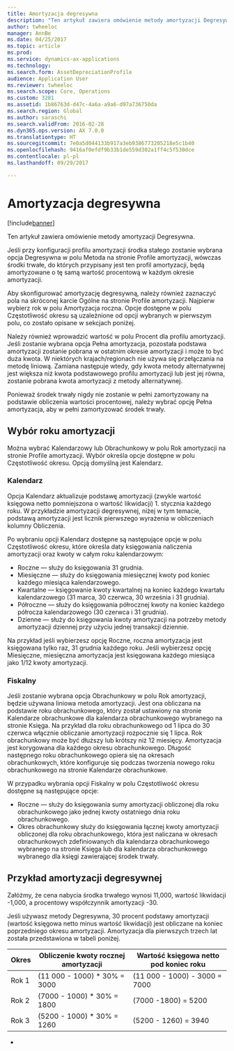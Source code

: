```yaml
---
title: Amortyzacja degresywna
description: "Ten artykuł zawiera omówienie metody amortyzacji Degresywna."
author: twheeloc
manager: AnnBe
ms.date: 04/25/2017
ms.topic: article
ms.prod: 
ms.service: dynamics-ax-applications
ms.technology: 
ms.search.form: AssetDepreciationProfile
audience: Application User
ms.reviewer: twheeloc
ms.search.scope: Core, Operations
ms.custom: 3281
ms.assetid: 1b86763d-d47c-4a6a-a9a6-d97a736750da
ms.search.region: Global
ms.author: saraschi
ms.search.validFrom: 2016-02-28
ms.dyn365.ops.version: AX 7.0.0
ms.translationtype: HT
ms.sourcegitcommit: 7e0a5d044133b917a3eb9386773205218e5c1b40
ms.openlocfilehash: 9416af0efdf9b33b1de559d302a1ff4c5f530dce
ms.contentlocale: pl-pl
ms.lasthandoff: 09/29/2017

---
```


# <a name="reduce-balance-depreciation"></a>Amortyzacja degresywna

[!include[banner](../includes/banner.md)]


Ten artykuł zawiera omówienie metody amortyzacji Degresywna.

Jeśli przy konfiguracji profilu amortyzacji środka stałego zostanie wybrana opcja Degresywna w polu Metoda na stronie Profile amortyzacji, wówczas środki trwałe, do których przypisany jest ten profil amortyzacji, będą amortyzowane o tę samą wartość procentową w każdym okresie amortyzacji.

Aby skonfigurować amortyzację degresywną, należy również zaznaczyć pola na skróconej karcie Ogólne na stronie Profile amortyzacji. Najpierw wybierz rok w polu Amortyzacja roczna. Opcje dostępne w polu Częstotliwość okresu są uzależnione od opcji wybranych w pierwszym polu, co zostało opisane w sekcjach poniżej. 

Należy również wprowadzić wartość w polu Procent dla profilu amortyzacji. Jeśli zostanie wybrana opcja Pełna amortyzacja, pozostała podstawa amortyzacji zostanie pobrana w ostatnim okresie amortyzacji i może to być duża kwota. W niektórych krajach/regionach nie używa się przełączania na metodę liniową. Zamiana następuje wtedy, gdy kwota metody alternatywnej jest większa niż kwota podstawowego profilu amortyzacji lub jest jej równa, zostanie pobrana kwota amortyzacji z metody alternatywnej. 

Ponieważ środek trwały nigdy nie zostanie w pełni zamortyzowany na podstawie obliczenia wartości procentowej, należy wybrać opcję Pełna amortyzacja, aby w pełni zamortyzować środek trwały.

## <a name="select-a-depreciation-year"></a>Wybór roku amortyzacji
Można wybrać Kalendarzowy lub Obrachunkowy w polu Rok amortyzacji na stronie Profile amortyzacji. Wybór określa opcje dostępne w polu Częstotliwość okresu. Opcją domyślną jest Kalendarz.

### <a name="calendar"></a>Kalendarz

Opcja Kalendarz aktualizuje podstawę amortyzacji (zwykle wartość księgowa netto pomniejszona o wartość likwidacji) 1. stycznia każdego roku. W przykładzie amortyzacji degresywnej, niżej w tym temacie, podstawą amortyzacji jest licznik pierwszego wyrażenia w obliczeniach kolumny Obliczenia. 

Po wybraniu opcji Kalendarz dostępne są następujące opcje w polu Częstotliwość okresu, które określa daty księgowania naliczenia amortyzacji oraz kwoty w całym roku kalendarzowym:

-   Roczne — służy do księgowania 31 grudnia.
-   Miesięczne — służy do księgowania miesięcznej kwoty pod koniec każdego miesiąca kalendarzowego.
-   Kwartalne — księgowanie kwoty kwartalnej na koniec każdego kwartału kalendarzowego (31 marca, 30 czerwca, 30 września i 31 grudnia).
-   Półroczne — służy do księgowania półrocznej kwoty na koniec każdego półrocza kalendarzowego (30 czerwca i 31 grudnia).
-   Dzienne — służy do księgowania kwoty amortyzacji na potrzeby metody amortyzacji dziennej przy użyciu jednej transakcji dziennie.

Na przykład jeśli wybierzesz opcję Roczne, roczna amortyzacja jest księgowana tylko raz, 31 grudnia każdego roku. Jeśli wybierzesz opcję Miesięczne, miesięczna amortyzacja jest księgowana każdego miesiąca jako 1/12 kwoty amortyzacji.

### <a name="fiscal"></a>Fiskalny

Jeśli zostanie wybrana opcja Obrachunkowy w polu Rok amortyzacji, będzie używana liniowa metoda amortyzacji. Jest ona obliczana na podstawie roku obrachunkowego, który został ustawiony na stronie Kalendarze obrachunkowe dla kalendarza obrachunkowego wybranego na stronie Księga. Na przykład dla roku obrachunkowego od 1 lipca do 30 czerwca włącznie obliczanie amortyzacji rozpocznie się 1 lipca. Rok obrachunkowy może być dłuższy lub krótszy niż 12 miesięcy. Amortyzacja jest korygowana dla każdego okresu obrachunkowego. Długość następnego roku obrachunkowego opiera się na okresach obrachunkowych, które konfiguruje się podczas tworzenia nowego roku obrachunkowego na stronie Kalendarze obrachunkowe.


W przypadku wybrania opcji Fiskalny w polu Częstotliwość okresu dostępne są następujące opcje:

-   Roczne — służy do księgowania sumy amortyzacji obliczonej dla roku obrachunkowego jako jednej kwoty ostatniego dnia roku obrachunkowego.
-   Okres obrachunkowy służy do księgowania łącznej kwoty amortyzacji obliczonej dla roku obrachunkowego, która jest naliczana w okresach obrachunkowych zdefiniowanych dla kalendarza obrachunkowego wybranego na stronie Księga lub dla kalendarza obrachunkowego wybranego dla księgi zawierającej środek trwały.

## <a name="example-of-reducing-balance-depreciation"></a>Przykład amortyzacji degresywnej

Załóżmy, że cena nabycia środka trwałego wynosi 11,000, wartość likwidacji -1,000, a procentowy współczynnik amortyzacji -30. 

Jeśli używasz metody Degresywna, 30 procent podstawy amortyzacji (wartość księgowa netto minus wartość likwidacji) jest obliczane na koniec poprzedniego okresu amortyzacji. Amortyzacja dla pierwszych trzech lat została przedstawiona w tabeli poniżej.

| Okres | Obliczenie kwoty rocznej amortyzacji | Wartość księgowa netto pod koniec roku |
|--------|-------------------------------------------|---------------------------------------|
| Rok 1 | (11 000 - 1000) \* 30% = 3000           | (11 000 - 1000) - 3000 = 7000      |
| Rok 2 | (7000 - 1000) \* 30% = 1800            | (7000 -1800) = 5200                |
| Rok 3 | (5200 - 1000) \* 30% = 1260            | (5200 - 1260) = 3940               |

 
-






